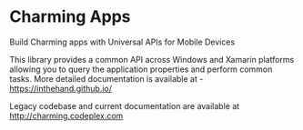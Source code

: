 # Charming Apps
Build Charming apps with Universal APIs for Mobile Devices

This library provides a common API across Windows and Xamarin platforms allowing you to query the application properties and perform common tasks. More detailed documentation is available at - https://inthehand.github.io/

Legacy codebase and current documentation are available at http://charming.codeplex.com

